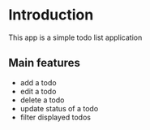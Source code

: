 # Introduction

This app is a simple todo list application

## Main features

- add a todo
- edit a todo
- delete a todo
- update status of a todo
- filter displayed todos
